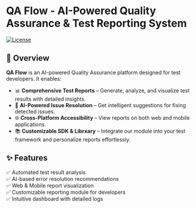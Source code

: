 # QA Flow - AI-Powered Quality Assurance & Test Reporting System

[![License](https://img.shields.io/badge/license-MIT-blue.svg)](LICENSE)

## 🚀 Overview

**QA Flow** is an AI-powered Quality Assurance platform designed for test developers. It enables:

- 📊 **Comprehensive Test Reports** – Generate, analyze, and visualize test results with detailed insights.
- 🤖 **AI-Powered Issue Resolution** – Get intelligent suggestions for fixing detected issues.
- 🌐 **Cross-Platform Accessibility** – View reports on both web and mobile applications.
- 📚 **Customizable SDK & Librxary** – Integrate our module into your test framework and personalize reports effortlessly.

## ✨ Features

✅ Automated test result analysis  
✅ AI-based error resolution recommendations  
✅ Web & Mobile report visualization  
✅ Customizable reporting module for developers  
✅ Intuitive dashboard with detailed logs  